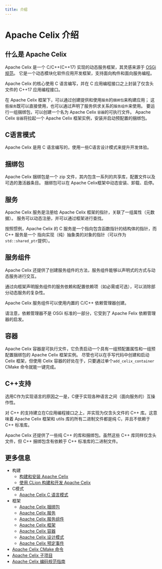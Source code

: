 ```yaml
---
title: 介绍
---
```


<!--
Licensed to the Apache Software Foundation (ASF) under one or more
contributor license agreements.  See the NOTICE file distributed with
this work for additional information regarding copyright ownership.
The ASF licenses this file to You under the Apache License, Version 2.0
(the "License"); you may not use this file except in compliance with
the License.  You may obtain a copy of the License at
   
    http://www.apache.org/licenses/LICENSE-2.0

Unless required by applicable law or agreed to in writing, software
distributed under the License is distributed on an "AS IS" BASIS,
WITHOUT WARRANTIES OR CONDITIONS OF ANY KIND, either express or implied.
See the License for the specific language governing permissions and
limitations under the License.
-->

# Apache Celix 介绍

## 什么是 Apache Celix
Apache Celix 是一个 C/C++(C++17) 实现的动态服务框架，其灵感来源于 [OSGi 规范](https://www.osgi.org/developer/specifications)。
它是一个动态模块化软件应用开发框架，支持面向构件和面向服务编程。

Apache Celix 的核心使用 C 语言编写，并在 C 应用编程接口之上封装了仅含头文件的 C++17 应用编程接口。

在 Apache Celix 框架下，可以通过创建提供和使用`服务`的`捆绑包`来构建应用；
这些`服务`既可以直接使用，也可以通过声明了服务供求关系的`服务组件`来使用。
要运行一组捆绑包，可以创建一个名为 Apache Celix `容器`的可执行文件。
Apache Celix `容器`将拉起一个 Apache Celix 框架实例，安装并启动预配置的捆绑包。

## C语言模式
Apache Celix 是用 C 语言编写的，使用一些C语言设计模式来提升开发体验。

## 捆绑包
Apache Celix 捆绑包是一个 zip 文件，其内包含一系列的共享库，配置文件以及可选的激活器条目。
捆绑包可以在 Apache Celix框架中动态安装、卸载、启停。

## 服务
Apache Celix 服务是注册给 Apache Celix 框架的指针，关联了一组属性（元数据）。
服务可以动态注册，并可以通过框架进行查找。

按照惯例，Apache Celix 的 C 服务是一个指向包含函数指针的结构体的指针，而 C++ 服务是一个
指向实现（纯）抽象类的对象的指针（可以作为`std::shared_ptr`提供）。

## 服务组件
Apache Celix 还提供了创建服务组件的方法，服务组件能够以声明式的方式与动态服务进行交互。

通过向框架声明服务组件的服务依赖和配置依赖项（如必需或可选），可以消除部分动态服务的复杂性。

Apache Celix 服务组件可以使用内置的 C/C++ 依赖管理器创建。

请注意，依赖管理器不是 OSGi 标准的一部分，它受到了 Apache Felix 依赖管理器的启发。

## 容器
Apache Celix 容器是可执行文件，它负责启动一个具有一组预配置属性和一组预配置捆绑包的 Apache Celix 框架实例。
尽管也可以在手写代码中创建和启动 Celix 框架，但使用 Celix 容器的好处在于，只要通过单个`add_celix_container` CMake 命令就能一键完成。

## C++支持

选用C作为实现语言的原因之一是，C便于实现各种语言之间（面向服务的）互操作性。

对 C++ 的支持建立在C应用编程接口之上，并实现为仅含头文件的 C++ 库。这意味着 Apache Celix 框架和 utils 库的所有二进制文件都是纯 C，并且不依赖于 C++ 标准库。

Apache Celix 还提供了一些纯 C++ 的库和捆绑包。虽然这些 C++ 库同样仅含头文件，但 C++ 捆绑包含有依赖于 C++ 标准库的二进制文件。

## 更多信息

* 构建
  * [构建和安装 Apache Celix](building/README_CN.md)
  * [使用 CLion 构建和开发 Apache Celix](building/dev_celix_with_clion_CN.md)
* C模式
  * [Apache Celix C 语言模式](c_patterns_CN.md)
* 框架
  * [Apache Celix 捆绑包](bundles_CN.md)
  * [Apache Celix 服务](services.md)
  * [Apache Celix 服务组件](components.md)
  * [Apache Celix 框架](framework.md)
  * [Apache Celix 容器](containers.md)
  * [Apache Celix 设计模式](patterns.md)
  * [Apache Celix 预定事件](scheduled_events.md)
* [Apache Celix CMake 命令](cmake_commands/README_CN.md)
* [Apache Celix 子项目](subprojects.md)
* [Apache Celix 编码规范指南](development/README.md)
